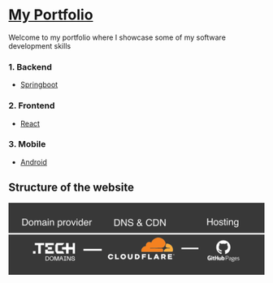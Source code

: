 # [My Portfolio][portfolio-domain]

[portfolio-domain]: https://angelzhang.tech

Welcome to my portfolio where I showcase some of my software development skills

### 1. Backend
* [Springboot](https://github.com/AngelZhang159/armonia-skills-backend)
### 2. Frontend
* [React](#react)
### 3. Mobile
* [Android](https://github.com/AngelZhang159/armonia-skills)

## Structure of the website

![portfolio-route](src/images/portfolio-route.png)